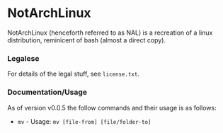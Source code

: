 # NotArchLinux

NotArchLinux (henceforth referred to as NAL) is a recreation of a linux distribution, reminicent of bash (almost a direct copy).

### Legalese
For details of the legal stuff, see `license.txt`.

### Documentation/Usage
As of version v0.0.5 the follow commands and their usage is as follows:
 - `mv` - Usage: `mv [file-from] [file/folder-to]`